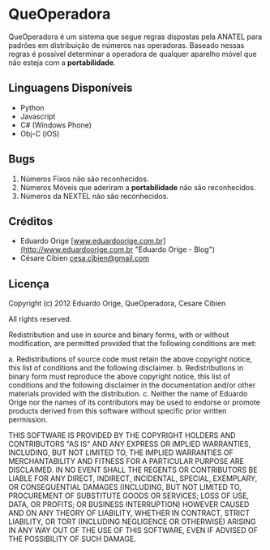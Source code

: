 QueOperadora
============

QueOperadora é um sistema que segue regras dispostas pela ANATEL para padrões em distribuição de números
nas operadoras.
Baseado nessas regras é possível determinar a operadora de qualquer aparelho móvel que não esteja com a 
**portabilidade**.

Linguagens Disponíveis
-----------------------
* Python
* Javascript
* C# (Windows Phone)
* Obj-C (iOS)

Bugs
-----
1. Números Fixos não são reconhecidos.
2. Números Móveis que aderiram a **portabilidade** não são reconhecidos.
3. Números da NEXTEL não são reconhecidos.

Créditos
--------
* Eduardo Orige [www.eduardoorige.com.br](http://www.eduardoorige.com.br "Eduardo Orige - Blog")
* Césare Cibien [cesa.cibien@gmail.com](mailto:cesa.cibien@gmail.com "Email")

Licença
--------

Copyright (c) 2012 Eduardo Orige, QueOperadora, Cesare Cibien

All rights reserved.

Redistribution and use in source and binary forms, with or without
modification, are permitted provided that the following conditions are met:

  a. Redistributions of source code must retain the above copyright notice,
     this list of conditions and the following disclaimer.
  b. Redistributions in binary form must reproduce the above copyright
     notice, this list of conditions and the following disclaimer in the
     documentation and/or other materials provided with the distribution.
  c. Neither the name of Eduardo Orige nor the names of its contributors
     may be used to endorse or promote products derived from this software
     without specific prior written permission.


THIS SOFTWARE IS PROVIDED BY THE COPYRIGHT HOLDERS AND CONTRIBUTORS "AS IS"
AND ANY EXPRESS OR IMPLIED WARRANTIES, INCLUDING, BUT NOT LIMITED TO, THE
IMPLIED WARRANTIES OF MERCHANTABILITY AND FITNESS FOR A PARTICULAR PURPOSE
ARE DISCLAIMED. IN NO EVENT SHALL THE REGENTS OR CONTRIBUTORS BE LIABLE FOR
ANY DIRECT, INDIRECT, INCIDENTAL, SPECIAL, EXEMPLARY, OR CONSEQUENTIAL
DAMAGES (INCLUDING, BUT NOT LIMITED TO, PROCUREMENT OF SUBSTITUTE GOODS OR
SERVICES; LOSS OF USE, DATA, OR PROFITS; OR BUSINESS INTERRUPTION) HOWEVER
CAUSED AND ON ANY THEORY OF LIABILITY, WHETHER IN CONTRACT, STRICT
LIABILITY, OR TORT (INCLUDING NEGLIGENCE OR OTHERWISE) ARISING IN ANY WAY
OUT OF THE USE OF THIS SOFTWARE, EVEN IF ADVISED OF THE POSSIBILITY OF SUCH
DAMAGE.


